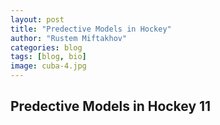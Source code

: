 ```yaml
---
layout: post
title: "Predective Models in Hockey"
author: "Rustem Miftakhov"
categories: blog
tags: [blog, bio]
image: cuba-4.jpg
---
```


## Predective Models in Hockey 11
